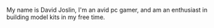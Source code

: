 My name is David Joslin, I'm an avid pc gamer, and am an enthusiast in building model kits in my free time. 